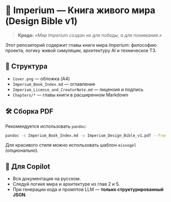 # 📖 Imperium — Книга живого мира (Design Bible v1)

> **Кредо:** *«Мир Imperium создан не для победы, а для понимания.»*

Этот репозиторий содержит главы книги мира *Imperium*: философию проекта, логику живой симуляции, архитектуру AI и техническое ТЗ.

## 📂 Структура
- `Cover.png` — обложка (A4)
- `Imperium_Book_Index.md` — оглавление
- `Imperium_Licence_and_CreatorNote.md` — лицензия и подпись
- `Chapters/*` — главы книги в расширенном Markdown

## 🛠 Сборка PDF
Рекомендуется использовать `pandoc`:
```bash
pandoc -s Imperium_Book_Index.md -o Imperium_Design_Bible_v1.pdf --from markdown --pdf-engine=xelatex
```
Для красивого стиля можно использовать шаблон `eisvogel` (опционально).

## 🧠 Для Copilot
- Вся документация на русском.
- Следуй логике мира и архитектуре из глав 2 и 5.
- При генерации кода и промптов LLM — **только структурированный JSON**.
